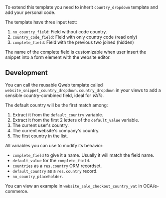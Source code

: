 To extend this template you need to inherit `country_dropdown` template
and add your personal code.

The template have three input text:

1.  `no_country_field`: Field without code country.
2.  `country_code_field`: Field with only country code (read only)
3.  `complete_field`: Field with the previous two joined (hidden)

The name of the complete field is customizable when user insert the
snippet into a form element with the website editor.

## Development

You can call the reusable Qweb template called
`website_snippet_country_dropdown.country_dropdown` in your views to add
a sensible country-combined field, ideal for *VATs*.

The default country will be the first match among:

1.  Extract it from the `default_country` variable.
2.  Extract it from the first 2 letters of the `default_value` variable.
3.  The current user's country.
4.  The current website's company's country.
5.  The first country in the list.

All variables you can use to modify its behavior:

- `complete_field` to give it a name. Usually it will match the field
  name.
- `default_value` for the `complete_field`.
- `countries` as a `res.country` ORM recordset.
- `default_country` as a `res.country` record.
- `no_country_placeholder`.

You can view an example in `website_sale_checkout_country_vat` in
OCA/e-commerce.
